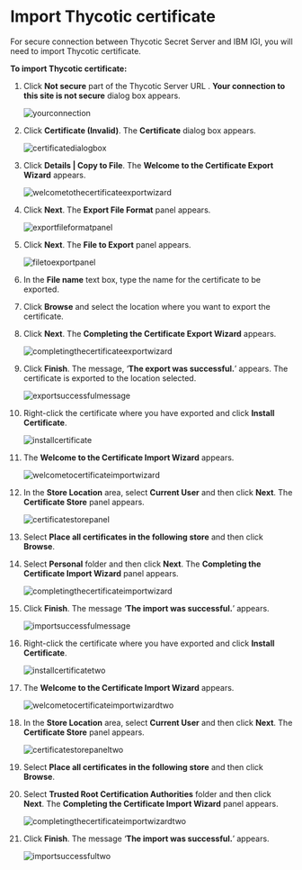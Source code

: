 [title]: # (Import Thycotic certificate)
[tags]: # (introduction)
[priority]: # (103)
[display]: # (none)
# Import Thycotic certificate
<!-- add troubleshooting topic and info -->

For secure connection between Thycotic Secret Server and IBM IGI, you will need to import Thycotic certificate.

__To import Thycotic certificate:__

1. Click __Not secure__ part of the Thycotic Server URL . __Your connection to this site is not secure__ dialog box appears.

   ![yourconnection](images/yourconnection.png)
1. Click __Certificate (Invalid)__. The __Certificate__ dialog box appears.

   ![certificatedialogbox](images/certificatedialogbox.png)
1. Click __Details | Copy to File__. The __Welcome to the Certificate Export Wizard__
 appears.

   ![welcometothecertificateexportwizard](images/welcometothecertificateexportwizard.png)
1. Click __Next__. The __Export File Format__ panel appears.

   ![exportfileformatpanel](images/exportfileformatpanel.png)
1. Click __Next__. The __File to Export__ panel appears.

   ![filetoexportpanel](images/filetoexportpanel.png)
1. In the __File name__ text box, type the name for the certificate to be exported.
1. Click __Browse__ and select the location where you want to export the certificate.
1. Click __Next__. The __Completing the Certificate Export Wizard__ appears.

   ![completingthecertificateexportwizard](images/completingthecertificateexportwizard.png)
1. Click __Finish__. The message, ‘__The export was successful.__’ appears. The certificate is exported to the location selected.

   ![exportsuccessfulmessage](images/exportsuccessfulmessage.png)
1. Right-click the certificate where you have exported and click __Install Certificate__.

   ![installcertificate](images/installcertificate.png)
1. The __Welcome to the Certificate Import Wizard__ appears.

   ![welcometocertificateimportwizard](images/welcometocertificateimportwizard.png)
1. In the __Store Location__ area, select __Current User__ and then click __Next__. The __Certificate Store__ panel  appears.

   ![certificatestorepanel](images/certificatestorepanel.png)
1. Select __Place all certificates in the following store__ and then click __Browse__.
1. Select __Personal__ folder and then click __Next__. The __Completing the Certificate Import Wizard__ panel appears.

   ![completingthecertificateimportwizard](images/completingthecertificateimportwizard.png)
1. Click __Finish__. The message ‘__The import was successful.__’ appears.

   ![importsuccessfulmessage](images/importsuccessfulmessage.png)
1. Right-click the certificate where you have exported and click __Install Certificate__.

   ![installcertificatetwo](images/installcertificatetwo.png)
1. The __Welcome to the Certificate Import Wizard__ appears.

   ![welcometocertificateimportwizardtwo](images/welcometocertificateimportwizardtwo.png)
1. In the __Store Location__ area, select __Current User__ and then click __Next__. The __Certificate Store__ panel  appears.

   ![certificatestorepaneltwo](images/certificatestorepaneltwo.png)
1. Select __Place all certificates in the following store__ and then click __Browse__.
1. Select __Trusted Root Certification Authorities__ folder and then click __Next__. The __Completing the Certificate Import Wizard__ panel appears.

   ![completingthecertificateimportwizardtwo](images/completingthecertificateimportwizardtwo.png)
1. Click __Finish__. The message ‘__The import was successful.__’ appears.

   ![importsuccessfultwo](images/importsuccessfultwo.png)

